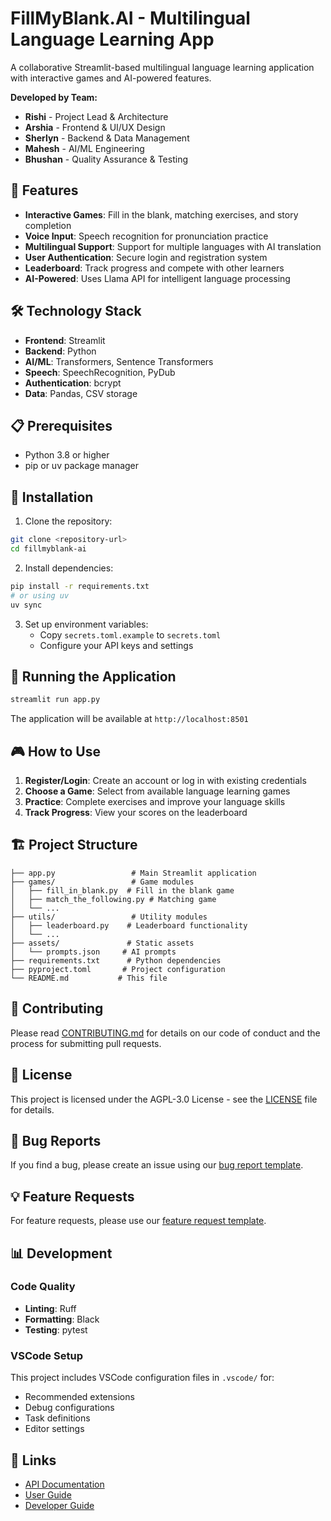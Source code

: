 # FillMyBlank.AI - Multilingual Language Learning App

A collaborative Streamlit-based multilingual language learning application with interactive games and AI-powered features.

**Developed by Team:**
- **Rishi** - Project Lead & Architecture
- **Arshia** - Frontend & UI/UX Design  
- **Sherlyn** - Backend & Data Management
- **Mahesh** - AI/ML Engineering
- **Bhushan** - Quality Assurance & Testing

## 🚀 Features

- **Interactive Games**: Fill in the blank, matching exercises, and story completion
- **Voice Input**: Speech recognition for pronunciation practice
- **Multilingual Support**: Support for multiple languages with AI translation
- **User Authentication**: Secure login and registration system
- **Leaderboard**: Track progress and compete with other learners
- **AI-Powered**: Uses Llama API for intelligent language processing

## 🛠️ Technology Stack

- **Frontend**: Streamlit
- **Backend**: Python
- **AI/ML**: Transformers, Sentence Transformers
- **Speech**: SpeechRecognition, PyDub
- **Authentication**: bcrypt
- **Data**: Pandas, CSV storage

## 📋 Prerequisites

- Python 3.8 or higher
- pip or uv package manager

## 🔧 Installation

1. Clone the repository:
```bash
git clone <repository-url>
cd fillmyblank-ai
```

2. Install dependencies:
```bash
pip install -r requirements.txt
# or using uv
uv sync
```

3. Set up environment variables:
   - Copy `secrets.toml.example` to `secrets.toml`
   - Configure your API keys and settings

## 🚀 Running the Application

```bash
streamlit run app.py
```

The application will be available at `http://localhost:8501`

## 🎮 How to Use

1. **Register/Login**: Create an account or log in with existing credentials
2. **Choose a Game**: Select from available language learning games
3. **Practice**: Complete exercises and improve your language skills
4. **Track Progress**: View your scores on the leaderboard

## 🏗️ Project Structure

```
├── app.py                 # Main Streamlit application
├── games/                 # Game modules
│   ├── fill_in_blank.py  # Fill in the blank game
│   ├── match_the_following.py # Matching game
│   └── ...
├── utils/                 # Utility modules
│   ├── leaderboard.py    # Leaderboard functionality
│   └── ...
├── assets/               # Static assets
│   └── prompts.json     # AI prompts
├── requirements.txt      # Python dependencies
├── pyproject.toml       # Project configuration
└── README.md           # This file
```

## 🤝 Contributing

Please read [CONTRIBUTING.md](CONTRIBUTING.md) for details on our code of conduct and the process for submitting pull requests.

## 📝 License

This project is licensed under the AGPL-3.0 License - see the [LICENSE](LICENSE) file for details.

## 🐛 Bug Reports

If you find a bug, please create an issue using our [bug report template](.gitlab/issue_templates/Bug.md).

## 💡 Feature Requests

For feature requests, please use our [feature request template](.gitlab/issue_templates/Feature_Request.md).

## 📊 Development

### Code Quality

- **Linting**: Ruff
- **Formatting**: Black
- **Testing**: pytest

### VSCode Setup

This project includes VSCode configuration files in `.vscode/` for:
- Recommended extensions
- Debug configurations
- Task definitions
- Editor settings

## 🔗 Links

- [API Documentation](docs/api.md)
- [User Guide](docs/user-guide.md)
- [Developer Guide](docs/developer-guide.md)
